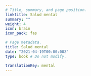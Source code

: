```yaml
---
# Title, summary, and page position.
linktitle: Salud mental
summary: ""
weight: 4
icon: brain
icon_pack: fas

# Page metadata.
title: Salud mental
date: "2021-04-19T00:00:00Z"
type: book # Do not modify.

translationKey: mental
---
```


